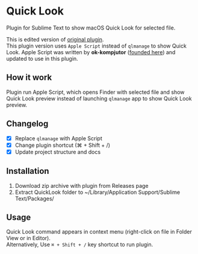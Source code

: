 # Quick Look
Plugin for Sublime Text to show macOS Quick Look for selected file. 

This is edited version of [original plugin](https://github.com/wallysalami/QuickLook). 
<br/>
This plugin version uses `Apple Script` instead of `qlmanage` to show Quick Look. Apple Script was written by **ok-kompjutor** ([founded here](https://www.reddit.com/r/osx/comments/bkwnr3/comment/lzuy3hg/)) and updated to use in this plugin. 

## How it work
Plugin run Apple Script, which opens Finder with selected file and show Quick Look preview instead of launching `qlmanage` app to show Quick Look preview.

## Changelog 
- [x] Replace `qlmanage` with Apple Script
- [x] Change plugin shortcut (⌘ + Shift + /)
- [x] Update project structure and docs

## Installation
1. Download zip archive with plugin from Releases page
2. Extract QuickLook folder to ~/Library/Application Support/Sublime Text/Packages/

## Usage
Quick Look command appears in context menu (right-click on file in Folder View or in Editor).
<br/>
Alternatively, Use `⌘ + Shift + /` key shortcut to run plugin.
